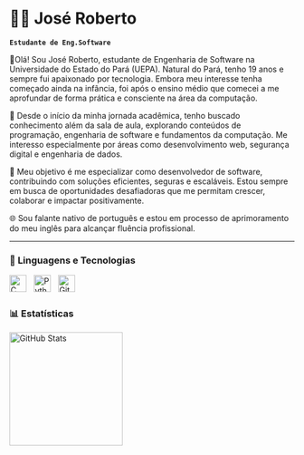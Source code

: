 # 👨‍💻 José Roberto


**`Estudante de Eng.Software`**

👋Olá! Sou José Roberto, estudante de Engenharia de Software na  Universidade do Estado do Pará (UEPA). Natural do Pará, tenho 19 anos e sempre fui apaixonado por tecnologia. Embora meu interesse tenha começado ainda na infância, foi após o ensino médio que comecei a me aprofundar de forma prática e consciente na área da computação.



🚀 Desde o início da minha jornada acadêmica, tenho buscado conhecimento além da sala de aula, explorando conteúdos de programação, engenharia de software e fundamentos da computação. Me interesso especialmente por áreas como desenvolvimento web, segurança digital e engenharia de dados.


🎯 Meu objetivo é me especializar como desenvolvedor de software, contribuindo com soluções eficientes, seguras e escaláveis. Estou sempre em busca de oportunidades desafiadoras que me permitam crescer, colaborar e impactar positivamente.



🌐 Sou falante nativo de português e estou em processo de aprimoramento do meu inglês para alcançar fluência profissional.


---

### 🤖 Linguagens e Tecnologias
<img
    align="left" 
    alt="C" 
    title="c"
    width="30px" 
    style="padding-right: 10px;"  
    src="https://cdn.jsdelivr.net/gh/devicons/devicon@latest/icons/c/c-original.svg" />                    

<img 
    align="left" 
    alt="Python" 
    title="Python"
    width="30px" 
    style="padding-right: 10px;" 
    src="https://cdn.jsdelivr.net/gh/devicons/devicon@latest/icons/python/python-original.svg" 
/>
<img 
    align="left" 
    alt="Git" 
    title="Git"
    width="30px" 
    style="padding-right: 10px;" 
    src="https://cdn.jsdelivr.net/gh/devicons/devicon@latest/icons/git/git-original.svg" 
/>
<br/>
<br/>
### 📊 Estatísticas
<img 
        align="left" 
        alt="GitHub Stats" 
        height="200px" 
        style="padding-right: 10px;" 
        src="https://github-readme-stats.vercel.app/api?username=joseroberrto&show_icons=true&theme=dracula&include_all_commits=true"
    />
